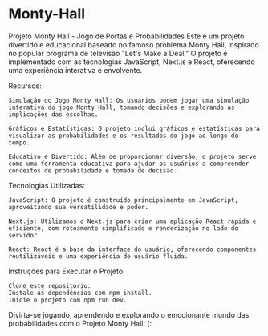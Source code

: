# Monty-Hall
Projeto Monty Hall - Jogo de Portas e Probabilidades  Este é um projeto divertido e educacional baseado no famoso problema Monty Hall, inspirado no popular programa de televisão "Let's Make a Deal." O projeto é implementado com as tecnologias JavaScript, Next.js e React, oferecendo uma experiência interativa e envolvente.

Recursos:

    Simulação do Jogo Monty Hall: Os usuários podem jogar uma simulação interativa do jogo Monty Hall, tomando decisões e explorando as implicações das escolhas.

    Gráficos e Estatísticas: O projeto inclui gráficos e estatísticas para visualizar as probabilidades e os resultados do jogo ao longo do tempo.

    Educativo e Divertido: Além de proporcionar diversão, o projeto serve como uma ferramenta educativa para ajudar os usuários a compreender conceitos de probabilidade e tomada de decisão.

Tecnologias Utilizadas:

    JavaScript: O projeto é construído principalmente em JavaScript, aproveitando sua versatilidade e poder.

    Next.js: Utilizamos o Next.js para criar uma aplicação React rápida e eficiente, com roteamento simplificado e renderização no lado do servidor.

    React: React é a base da interface do usuário, oferecendo componentes reutilizáveis e uma experiência de usuário fluida.

Instruções para Executar o Projeto:

    Clone este repositório.
    Instale as dependências com npm install.
    Inicie o projeto com npm run dev.

Divirta-se jogando, aprendendo e explorando o emocionante mundo das probabilidades com o Projeto Monty Hall! (:

